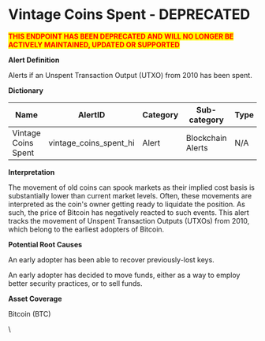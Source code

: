 # Vintage Coins Spent - DEPRECATED

<mark style="color:red;">**THIS ENDPOINT HAS BEEN DEPRECATED AND WILL NO LONGER BE ACTIVELY MAINTAINED, UPDATED OR SUPPORTED**</mark>

**Alert Definition**

Alerts if an Unspent Transaction Output (UTXO) from 2010 has been spent.

**Dictionary**

| Name                 | AlertID                   | Category | Sub-category      | Type | Unit  | Interval |
| -------------------- | ------------------------- | -------- | ----------------- | ---- | ----- | -------- |
| Vintage Coins Spent  | vintage\_coins\_spent\_hi | Alert    | Blockchain Alerts | N/A  | Event | Ad hoc   |

**Interpretation**

The movement of old coins can spook markets as their implied cost basis is substantially lower than current market levels. Often, these movements are interpreted as the coin's owner getting ready to liquidate the position. As such, the price of Bitcoin has negatively reacted to such events. This alert tracks the movement of Unspent Transaction Outputs (UTXOs) from 2010, which belong to the earliest adopters of Bitcoin.

**Potential Root Causes**

An early adopter has been able to recover previously-lost keys.

An early adopter has decided to move funds, either as a way to employ better security practices, or to sell funds.

**Asset Coverage**

Bitcoin (BTC)

\
